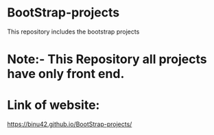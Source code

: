 # BootStrap-projects
This repository includes the bootstrap projects 

# Note:- This Repository all projects have only front end.

# Link of website:
https://binu42.github.io/BootStrap-projects/
